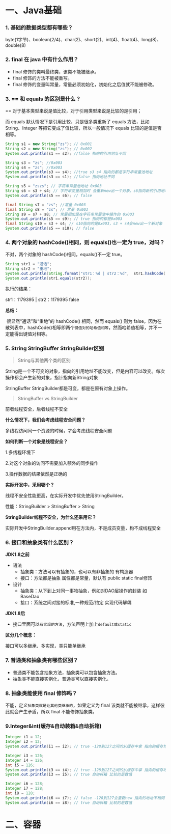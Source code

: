 # 一、Java基础

### **1. 基础的数据类型都有哪些？**

byte(1字节)、boolean(2/4)、char(2)、short(2)、int(4)、float(4)、long(8)、double(8)

### **2. final 在 java 中有什么作用？**

- final 修饰的类叫最终类，该类不能被继承。
- final 修饰的方法不能被重写。
- final 修饰的变量叫常量，常量必须初始化，初始化之后值就不能被修改。

### 3. == 和 equals 的区别是什么？

== 对于基本类型来说是值比较，对于引用类型来说是比较的是引用；

而 equals 默认情况下是引用比较，只是很多类重新了 equals 方法，比如 String、Integer 等把它变成了值比较，所以一般情况下 equals 比较的是值是否相等。

```java
String s1 = new String("zs"); // 0x001
String s2 = new String("zs"); // 0x002
System.out.println(s1 == s2); //false 指向的引用地址不同

String s3 = "zs"; //0x003
String s4 = "zs"; //0x003
System.out.println(s3 == s4); //true s3 s4 指向的都是字符串常量池地址
System.out.println(s3 == s1); //false 指向地址不同

String s5 = "zszs"; // 字符串常量池地址 0x003
String s6 = s3 + s4; // 字符串变量相加时 会重新new出一个对象，s6指向新的引用地址  0x004
System.out.println(s5 == s6); // false

final String s7 = "zs"; //常量 0x003
final String s8 = "zs"; // 常量 0x003
String s9 = s7 + s8; // 常量相加是在字符串常量池中操作的 0x003
System.out.println(s5 == s9); // true 指向的都是0x003
final String s10 = s3 + s4; // s10指向的是0x003，s3 + s4会new出一个新对象
System.out.println(s5 == s10); // false
```

### 4. 两个对象的 hashCode()相同，则 equals()也一定为 true，对吗？

不对，两个对象的 hashCode()相同，equals()不一定 true。

```java
String str1 = "通话";
String str2 = "重地";
System.out.println(String.format("str1：%d | str2：%d",  str1.hashCode(),str2.hashCode()));
System.out.println(str1.equals(str2));
```

执行的结果：

str1：1179395 | str2：1179395
false

**总结：** 

​		很显然“通话”和“重地”的 hashCode() 相同，然而 equals() 则为 false，因为在散列表中，hashCode()相等即两个`键值对的哈希值相等`，然而哈希值相等，并不一定能得出键值对相等。

### **5. String  StringBuffer StringBuilder区别**

> String与其他两个类的区别

String是一个不可变的对象，指向的引用地址不能改变，但是内容可以改变。每次操作都会产生新的对象，指针指向新String对象

StringBuffer StringBuilder都是可变，都是在原有对象上操作。

> StringBuffer vs StringBuilder

前者线程安全，后者线程不安全

**什么情况下，我们会考虑线程安全问题？**

多线程访问同一个资源的时候，才会考虑线程安全问题

**如何判断一个对象是线程安全？**

1.多线程环境下

2.对这个对象的访问不需要加入额外的同步操作

3.操作数据的结果依然是正确的

**实际开发中，采用哪个？**

线程不安全性能更高，在实际开发中优先使用StringBuilder。

性能：StringBuilder > StringBuffer > String

**StringBuilder线程不安全，为什么还采用它？**

实际开发中StringBuilder.append用在方法内，不是成员变量，构不成线程安全

### **6. 接口和抽象类有什么区别？**

**JDK1.8之前**

- 语法
    - 抽象类：方法可以有抽象的，也可以有非抽象的 有构造器
    - 接口：方法都是抽象 属性都是常量，默认有 public static final修饰
- 设计
    - 抽象类：从下到上对同一事物抽象，例如对DAO层操作的封装 如 BaseDao
    - 接口：系统之间对接的标准,一种规范/约定 实现代码解耦

**JDK1.8后**

- 接口里面可以`有实现的方法`，方法声明上加上`default或static`

**区分几个概念：**

接口可以多继承、多实现，类只能单继承

### **7. 普通类和抽象类有哪些区别？**

- 普通类不能包含抽象方法，抽象类可以包含抽象方法。
- 抽象类不能直接实例化，普通类可以直接实例化。

### **8. 抽象类能使用 final 修饰吗？**

不能，定义`抽象类就是让其他类继承的`，如果定义为 final 该类就不能被继承，这样彼此就会产生矛盾，所以 final 不能修饰抽象类。

### **9.Integer&int(缓存&自动装箱&自动拆箱)**

```java
Integer i1 = 12;
Integer i2 = 12;
System.out.println(i1 == i2); // true -128到127之间的从缓存中拿 指向的缓存地址相同

Integer i3 = 126;
Integer i4 = 126;
int i5 = 126;
System.out.println(i3 == i4); // true -128到127之间的从缓存中拿 指向的缓存地址相同
System.out.println(i3 == i5); // true 自动拆箱 比较的是数值

Integer i6 = 128;
Integer i7 = 128;
int i8 = 128;
System.out.println(i6 == i7); // false -128到127会重新new 指向的地址不相同
System.out.println(i6 == i8); // true 自动拆箱 比较的是数值
```

# 二、容器





# 

